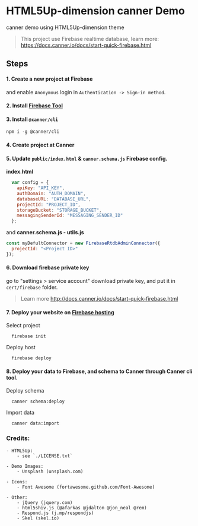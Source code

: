 # HTML5Up-dimension canner Demo

canner demo using HTML5Up-dimension theme

> This project use Firebase realtime database, learn more: https://docs.canner.io/docs/start-quick-firebase.html

## Steps

#### 1. Create a new project at Firebase

and enable `Anonymous` login in `Authentication -> Sign-in method`.

#### 2. Install [Firebase Tool](https://github.com/firebase/firebase-tools)
#### 3. Install `@canner/cli`

```
npm i -g @canner/cli
```

#### 4. Create project at Canner
#### 5. Update `public/index.html` & `canner.schema.js` Firebase config.


**index.html**

```js
  var config = {
    apiKey: "API_KEY",
    authDomain: "AUTH_DOMAIN",
    databaseURL: "DATABASE_URL",
    projectId: "PROJECT_ID",
    storageBucket: "STORAGE_BUCKET",
    messagingSenderId: "MESSAGING_SENDER_ID"
  };
```

and **canner.schema.js - utils.js**

```js
const myDefultConnector = new FirebaseRtdbAdminConnector({
  projectId: "<Project ID>"
});
```

#### 6. Download firebase private key

go to "settings > service account" download private key, and put it in `cert/firebase` folder.

> Learn more http://docs.canner.io/docs/start-quick-firebase.html

#### 7. Deploy your website on [Firebase hosting](https://firebase.google.com/docs/hosting/)

Select project

```
  firebase init
```

Deploy host

```
  firebase deploy
```

#### 8. Deploy your data to Firebase, and schema to Canner through Canner cli tool.

Deploy schema

```
  canner schema:deploy
```

Import data

```
  canner data:import
```

### Credits:
    - HTML5Up:
        - see `./LICENSE.txt`

    - Demo Images:
        - Unsplash (unsplash.com)

    - Icons:
        - Font Awesome (fortawesome.github.com/Font-Awesome)

    - Other:
        - jQuery (jquery.com)
        - html5shiv.js (@afarkas @jdalton @jon_neal @rem)
        - Respond.js (j.mp/respondjs)
        - Skel (skel.io)
